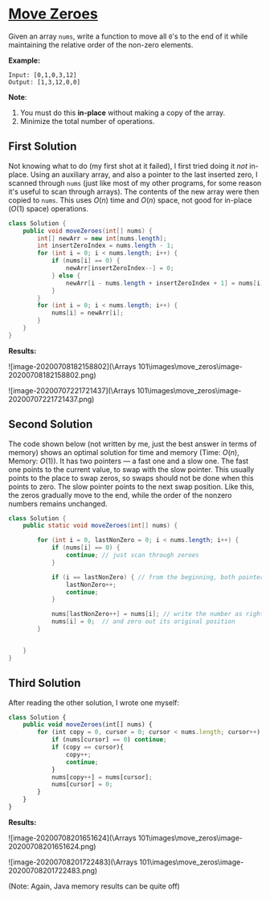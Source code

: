 # [Move Zeroes](https://leetcode.com/explore/learn/card/fun-with-arrays/511/in-place-operations/3157/)

Given an array `nums`, write a function to move all `0`'s to the end of it while maintaining the relative order of the non-zero elements.

**Example:**

```
Input: [0,1,0,3,12]
Output: [1,3,12,0,0]
```

**Note**:

1. You must do this **in-place** without making a copy of the array.
2. Minimize the total number of operations.

## First Solution

Not knowing what to do (my first shot at it failed), I first tried doing it *not* in-place. Using an auxiliary array, and also a pointer to the last inserted zero, I scanned through `nums` (just like most of my other programs, for some reason it's useful to scan through arrays). The contents of the new array were then copied to `nums`. This uses $O(n)$ time and $O(n)$ space, not good for in-place ($O(1)$ space) operations.

```java
class Solution {
    public void moveZeroes(int[] nums) {
        int[] newArr = new int[nums.length];
        int insertZeroIndex = nums.length - 1;
        for (int i = 0; i < nums.length; i++) {
            if (nums[i] == 0) {
                newArr[insertZeroIndex--] = 0;
            } else {
                newArr[i - nums.length + insertZeroIndex + 1] = nums[i];
            }
        }
        for (int i = 0; i < nums.length; i++) {
            nums[i] = newArr[i];
        }
    }
}
```

**Results:**

![image-20200708182158802](\Arrays 101\images\move_zeros\image-20200708182158802.png)

![image-20200707221721437](\Arrays 101\images\move_zeros\image-20200707221721437.png)

## Second Solution

The code shown below (not written by me, just the best answer in terms of memory) shows an optimal solution for time and memory (Time: $O(n)$, Memory: $O(1)$). It has two pointers &mdash; a fast one and a slow one. The fast one points to the current value, to swap with the slow pointer. This usually points to the place to swap zeros, so swaps should not be done when this points to zero. The slow pointer points to the next swap position. Like this, the zeros gradually move to the end, while the order of the nonzero numbers remains unchanged. 

```java
class Solution {
    public static void moveZeroes(int[] nums) {

        for (int i = 0, lastNonZero = 0; i < nums.length; i++) {
            if (nums[i] == 0) {
                continue; // just scan through zeroes
            }

            if (i == lastNonZero) { // from the beginning, both pointers are in sync, and we keep them so until we see the first zero
                lastNonZero++;
                continue;
            }

            nums[lastNonZero++] = nums[i]; // write the number as rightmost non-zero to date
            nums[i] = 0;  // and zero out its original position
        }


    }
}
```

## Third Solution

After reading the other solution, I wrote one myself:

```javascript
class Solution {
    public void moveZeroes(int[] nums) {
        for (int copy = 0, cursor = 0; cursor < nums.length; cursor++) {
            if (nums[cursor] == 0) continue;
            if (copy == cursor){
                copy++;
                continue;
            }
            nums[copy++] = nums[cursor];
            nums[cursor] = 0;
        }
    }
}
```

**Results:**

![image-20200708201651624](\Arrays 101\images\move_zeros\image-20200708201651624.png)

![image-20200708201722483](\Arrays 101\images\move_zeros\image-20200708201722483.png)

(Note: Again, Java memory results can be quite off)